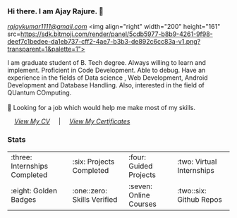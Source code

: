 ### Hi there. I am Ajay Rajure. 👋
*rajaykumar1111@gmail.com*
<img align="right" width="200" height="161" src=https://sdk.bitmoji.com/render/panel/5cdb5977-b8b9-4261-9f98-deef7c1bedee-da1eb737-cff2-4ae7-b3b3-de892c6cc83a-v1.png?transparent=1&palette=1">

I am graduate student of B. Tech degree. Always willing to learn and implement. Proficient in Code Development. Able to debug. Have an experience in the fields of Data science , Web Development, Android Development and Database Handling. Also, interested in the field of QUantum COmputing. <br /><br />
🤔 Looking for a job which would help me make most of my skills.

&nbsp; &nbsp; *[View My CV](https://drive.google.com/file/d/1DRkT5nErUPzXEwjUy_4R89RKcKGrji_w/view?usp=sharing)*
&nbsp; &nbsp; |  &nbsp; &nbsp; *[View My Certificates](https://github.com/Ajayprr/portfolio.github.io/tree/master/certificates)*
<br />

### Stats
<table>
  <tr>
    <td> :three: Internships Completed </td>
    <td> :six: Projects Completed </td>
    <td>  :four: Guided Projects  </td>
    <td>  :two: Virtual Internships </td>
  </tr>
  <tr>
    <td>  :eight: Golden Badges  </td>
    <td>  :one::zero: Skills Verified </td>
    <td>  :seven: Online Courses  </td>
    <td>  :two::six: Github Repos </td>
  </tr>
</table>

